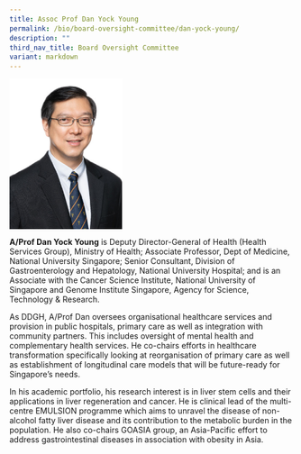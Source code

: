 ```yaml
---
title: Assoc Prof Dan Yock Young
permalink: /bio/board-oversight-committee/dan-yock-young/
description: ""
third_nav_title: Board Oversight Committee
variant: markdown
---
```

<img src="/images/Bio/Board%20Oversight%20Committee/aprof-dan-young-nusmed.png" align="center" style="width:200px">

**A/Prof Dan Yock Young** is Deputy Director-General of Health (Health Services Group), Ministry of Health; Associate Professor, Dept of Medicine, National University Singapore; Senior Consultant, Division of Gastroenterology and Hepatology, National University Hospital; and is an Associate with the Cancer Science Institute, National University of Singapore and Genome Institute Singapore, Agency for Science, Technology &amp; Research.

As DDGH, A/Prof Dan oversees organisational healthcare services and provision in public hospitals, primary care as well as integration with community partners. This includes oversight of mental health and complementary health services. He co-chairs efforts in healthcare transformation specifically looking at reorganisation of primary care as well as establishment of longitudinal care models that will be future-ready for Singapore’s needs.

In his academic portfolio, his research interest is in liver stem cells and their applications in liver regeneration and cancer. He is clinical lead of the multi-centre EMULSION programme which aims to unravel the disease of non-alcohol fatty liver disease and its contribution to the metabolic burden in the population. He also co-chairs GOASIA group, an Asia-Pacific effort to address gastrointestinal diseases in association with obesity in Asia.